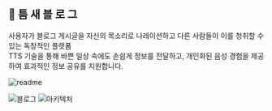 ## 🥠 틈 새 블 로 그
사용자가 블로그 게시글을 자신의 목소리로 나레이션하고 다른 사람들이 이를 청취할 수 있는 독창적인 플랫폼  
TTS 기술을 통해 바쁜 일상 속에도 손쉽게 정보를 전달하고, 개인화된 음성 경험을 제공하여 효과적인 정보 공유를 지원합니다.

![readme](https://github.com/user-attachments/assets/1c6e7e90-d745-4447-b656-ee168ef24ff9)


![블로그](https://github.com/user-attachments/assets/f190b26d-4078-45f6-8f2a-f26380a68ace)
![아키텍처](https://github.com/user-attachments/assets/e93059f7-a5bc-49ec-8011-caf82d899782)
